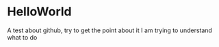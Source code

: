 # HelloWorld
A test about github, try to get the point about it
I am trying to understand what to do
